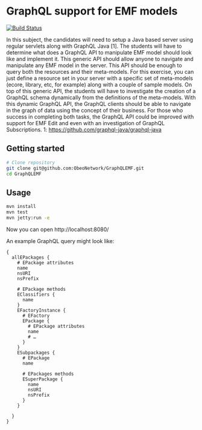 # GraphQL support for EMF models
[![Build Status](https://travis-ci.org/ObeoNetwork/GraphQLEMF.svg?branch=master)](https://travis-ci.org/ObeoNetwork/GraphQLEMF)

In this subject, the candidates will need to setup a Java based server using regular servlets along with GraphQL Java [1]. The students will have to determine what does a GraphQL API to manipulate EMF model should look like and implement it. This generic API should allow anyone to navigate and manipulate any EMF model in the server. This API should be enough to query both the resources and their meta-models. For this exercise, you can just define a resource set in your server with a specific set of meta-models (ecore, library, etc, for example) along with a couple of sample models.
On top of this generic API, the students will have to investigate the creation of a GraphQL schema dynamically from the definitions of the meta-models.
With this dynamic GraphQL API, the GraphQL clients should be able to navigate in the graph of data using the concept of their business.
For those who success in completing both tasks, the GraphQL API could be improved with support for EMF Edit and even with an investigation of GraphQL Subscriptions.
1: https://github.com/graphql-java/graphql-java

## Getting started

```sh
# Clone repository
git clone git@github.com:ObeoNetwork/GraphQLEMF.git
cd GraphQLEMF
```

## Usage

```sh
mvn install
mvn test
mvn jetty:run -e
```

Now you can open http://localhost:8080/

An example GraphQL query might look like:
```
{
  allEPackages {
    # EPackage attributes
    name
    nsURI
    nsPrefix

    # EPackage methods
    EClassifiers {
      name
    }
    EFactoryInstance {
      # EFactory
      EPackage {
        # EPackage attributes
        name
        # …
      }
    }
    ESubpackages {
      # EPackage
      name

      # EPackages methods
      ESuperPackage {
        name
        nsURI
        nsPrefix
      }
    }

  }
}
```

